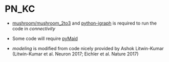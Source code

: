# PN_KC

- [mushroom/mushroom_2to3](https://github.com/flyconnectome/mushroom/tree/master/mushroom_2to3) and [python-igraph](https://github.com/igraph/python-igraph) is required to run the code in *connectivity*

- Some code will require [pyMaid](https://github.com/schlegelp/pyMaid)

- *modeling* is modified from code nicely provided by Ashok Litwin-Kumar (Litwin-Kumar et al. Neuron 2017; Eichler et al. Nature 2017)
